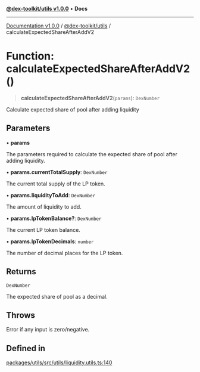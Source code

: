 [**@dex-toolkit/utils v1.0.0**](../README.md) • **Docs**

***

[Documentation v1.0.0](../../../packages.md) / [@dex-toolkit/utils](../README.md) / calculateExpectedShareAfterAddV2

# Function: calculateExpectedShareAfterAddV2()

> **calculateExpectedShareAfterAddV2**(`params`): `DexNumber`

Calculate expected share of pool after adding liquidity

## Parameters

• **params**

The parameters required to calculate the expected share of pool after adding liquidity.

• **params.currentTotalSupply**: `DexNumber`

The current total supply of the LP token.

• **params.liquidityToAdd**: `DexNumber`

The amount of liquidity to add.

• **params.lpTokenBalance?**: `DexNumber`

The current LP token balance.

• **params.lpTokenDecimals**: `number`

The number of decimal places for the LP token.

## Returns

`DexNumber`

The expected share of pool as a decimal.

## Throws

Error if any input is zero/negative.

## Defined in

[packages/utils/src/utils/liquidity.utils.ts:140](https://github.com/niZmosis/dex-toolkit/blob/3d8b41b44787b30fbea5de3ab4737662ffb61bc8/packages/utils/src/utils/liquidity.utils.ts#L140)
